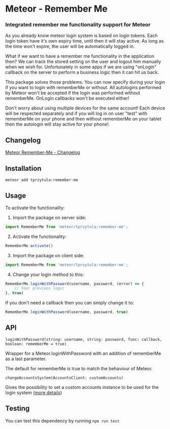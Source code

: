 # Meteor - Remember Me
### Integrated remember me functionality support for Meteor


As you already know meteor login system is based on login tokens.
Each login token have it's own expiry time, until then it will stay active.
As long as the time won't expire, the user will be automatically logged in.

What if we want to have a remember me functionality in the application then?
We can track the stored setting on the user and logout him manually when we wish for.
Unfortunately in some apps if we are using "onLogin" callback on the server to 
perform a business logic then it can hit us back.

This package solves those problems. You can now specify during your login if you
want to login with rememberMe or without. All autologins performed by Meteor won't
be accepted if the login was performed without rememberMe. OnLogin callbacks won't be 
executed either!

Don't worry about using multiple devices for the same account! Each device will
be respected separately and if you will log in on user "test" with rememberMe on
your phone and then without rememberMe on your tablet then the autologin will stay
active for your phone!.

## Changelog
[Meteor Remember-Me - Changelog](CHANGELOG.md)

## Installation

`meteor add tprzytula:remember-me`

## Usage

To activate the functionality:

1. Import the package on server side:

```js
import RememberMe from 'meteor/tprzytula:remember-me';
```

2. Activate the functionality:

```js
RememberMe.activate()
```

3. Import the package on client side:

```js
import RememberMe from 'meteor/tprzytula:remember-me';
```

4. Change your login method to this:

```js
RememberMe.loginWithPassword(username, password, (error) => {
    // Your previous logic
}, true)
```

If you don't need a callback then you can simply change it to:

```js
RememberMe.loginWithPassword(username, password, true)
```

## API

`loginWithPassword(string: username, string: password, func: callback, boolean: rememberMe = true)`

Wrapper for a Meteor.loginWithPassword with an addition of rememberMe as a last parameter.

The default for rememberMe is true to match the behaviour of Meteor.

`changeAccountsSystem(AccountsClient: customAccounts)`

Gives the possibility to set a custom accounts instance to be used for the login system ([more details](CUSTOM_ACCOUNTS.md))

## Testing

You can test this dependency by running `npm run test`
